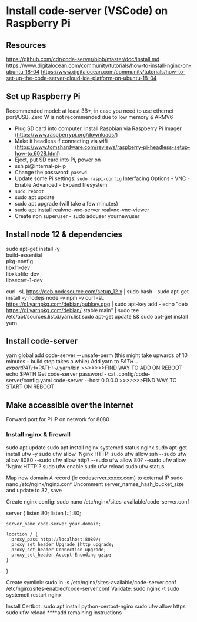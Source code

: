 # Install code-server (VSCode) on Raspberry Pi

## Resources
https://github.com/cdr/code-server/blob/master/doc/install.md
https://www.digitalocean.com/community/tutorials/how-to-install-nginx-on-ubuntu-18-04
https://www.digitalocean.com/community/tutorials/how-to-set-up-the-code-server-cloud-ide-platform-on-ubuntu-18-04

## Set up Raspberry Pi
Recommended model: at least 3B+, in case you need to use ethernet port/USB. Zero W is not recommended due to low memory & ARMV6

* Plug SD card into computer, install Raspbian via Raspberry Pi Imager (https://www.raspberrypi.org/downloads/)
* Make it headless if connecting via wifi (https://www.tomshardware.com/reviews/raspberry-pi-headless-setup-how-to,6028.html)
* Eject, put SD card into Pi, power on
* ssh pi@internal-pi-ip
* Change the password: `passwd`
* Update some Pi settings: `sudo raspi-config`
  Interfacing Options - VNC - Enable
  Advanced - Expand filesystem 
* `sudo reboot`
* sudo apt update
* sudo apt upgrade  (will take a few minutes)
* sudo apt install realvnc-vnc-server realvnc-vnc-viewer
* Create non superuser - sudo adduser yournewuser

## Install node 12 & dependencies
sudo apt-get install -y \
  build-essential \
  pkg-config \
  libx11-dev \
  libxkbfile-dev \
  libsecret-1-dev

curl -sL https://deb.nodesource.com/setup_12.x | sudo bash -
sudo apt-get install -y nodejs
node -v
npm -v
curl -sL https://dl.yarnpkg.com/debian/pubkey.gpg | sudo apt-key add -
echo "deb https://dl.yarnpkg.com/debian/ stable main" | sudo tee /etc/apt/sources.list.d/yarn.list
sudo apt-get update && sudo apt-get install yarn


## Install code-server
yarn global add code-server --unsafe-perm (this might take upwards of 10 minutes - build step takes a while)
Add yarn to $PATH - export PATH=$PATH:~/.yarn/bin  >>>>>>>FIND WAY TO ADD ON REBOOT
echo $PATH
Get code-server password - cat .config/code-server/config.yaml
code-server --host 0.0.0.0    >>>>>>>FIND WAY TO START ON REBOOT

## Make accessible over the internet
Forward port for Pi IP on network for 8080

### Install nginx & firewall
sudo apt update
sudo apt install nginx
systemctl status nginx
sudo apt-get install ufw -y
sudo ufw allow 'Nginx HTTP'
sudo ufw allow ssh
--sudo ufw allow 8080
--sudo ufw allow http?
--sudo ufw allow 80?
--sudo ufw allow 'Nginx HTTP'?
sudo ufw enable
sudo ufw reload
sudo ufw status

Map new domain A record (ie codeserver.xxxxx.com) to external IP
sudo nano /etc/nginx/nginx.conf
Uncomment server_names_hash_bucket_size and update to 32, save

Create nginx config:
sudo nano /etc/nginx/sites-available/code-server.conf

server {
    listen 80;
    listen [::]:80;

    server_name code-server.your-domain;

    location / {
      proxy_pass http://localhost:8080/;
      proxy_set_header Upgrade $http_upgrade;
      proxy_set_header Connection upgrade;
      proxy_set_header Accept-Encoding gzip;
    }
}

Create symlink: sudo ln -s /etc/nginx/sites-available/code-server.conf /etc/nginx/sites-enabled/code-server.conf
Validate: sudo nginx -t
sudo systemctl restart nginx

Install Certbot:
sudo apt install python-certbot-nginx
sudo ufw allow https
sudo ufw reload
****add remaining instructions

